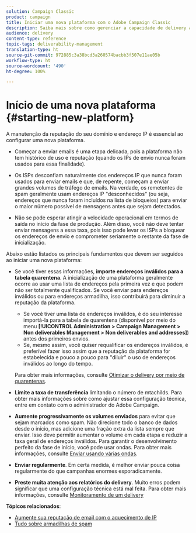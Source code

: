 ```yaml
---
solution: Campaign Classic
product: campaign
title: Iniciar uma nova plataforma com o Adobe Campaign Classic
description: Saiba mais sobre como gerenciar a capacidade de delivery ao iniciar uma nova plataforma com o Adobe Campaign Classic.
audience: delivery
content-type: reference
topic-tags: deliverability-management
translation-type: ht
source-git-commit: 972885c3a38bcd3a260574bacbb3f507e11ae05b
workflow-type: ht
source-wordcount: '490'
ht-degree: 100%

---
```



# Início de uma nova plataforma {#starting-new-platform}

A manutenção da reputação do seu domínio e endereço IP é essencial ao configurar uma nova plataforma.

* Começar a enviar emails é uma etapa delicada, pois a plataforma não tem histórico de uso e reputação (quando os IPs de envio nunca foram usados para essa finalidade).

* Os ISPs desconfiam naturalmente dos endereços IP que nunca foram usados para enviar emails e que, de repente, começam a enviar grandes volumes de tráfego de emails. Na verdade, os remetentes de spam geralmente usam endereços IP &quot;desconhecidos&quot; (ou seja, endereços que nunca foram incluídos na lista de bloqueios) para enviar o maior número possível de mensagens antes que sejam detectados.

* Não se pode esperar atingir a velocidade operacional em termos de saída no início da fase de produção. Além disso, você não deve tentar enviar mensagens a essa taxa, pois isso pode levar os ISPs a bloquear os endereços de envio e comprometer seriamente o restante da fase de inicialização.

Abaixo estão listados os principais fundamentos que devem ser seguidos ao iniciar uma nova plataforma:

* Se você tiver essas informações, **importe endereços inválidos para a tabela quarentena**.
A inicialização de uma plataforma geralmente ocorre ao usar uma lista de endereços pela primeira vez e que podem não ser totalmente qualificados. Se você enviar para endereços inválidos ou para endereços armadilha, isso contribuirá para diminuir a reputação da plataforma.

   * Se você tiver uma lista de endereços inválidos, é do seu interesse importá-la para a tabela de quarentena (disponível por meio do menu **[!UICONTROL Administration > Campaign Management > Non deliverables Management > Non deliverables and addresses]**) antes dos primeiros envios.
   * Se, mesmo assim, você quiser requalificar os endereços inválidos, é preferível fazer isso assim que a reputação da plataforma for estabelecida e pouco a pouco para &quot;diluir&quot; o uso de endereços inválidos ao longo do tempo.

   Para obter mais informações, consulte [Otimizar o delivery por meio de quarentenas](../../delivery/using/understanding-quarantine-management.md#optimizing-your-delivery-through-quarantines).
* **Limite a taxa de transferência** limitando o número de mtachilds. Para obter mais informações sobre como ajustar essa configuração técnica, entre em contato com o administrador do Adobe Campaign.
* **Aumente progressivamente os volumes enviados** para evitar que sejam marcados como spam. Não direcione todo o banco de dados desde o início, mas adicione uma fração extra da lista sempre que enviar. Isso deve permitir aumentar o volume em cada etapa e reduzir a taxa geral de endereços inválidos. Para garantir o desenvolvimento perfeito da fase de início, você pode usar ondas. Para obter mais informações, consulte [Enviar usando várias ondas](../../delivery/using/steps-sending-the-delivery.md#sending-using-multiple-waves).
* **Enviar regularmente**. Em certa medida, é melhor enviar pouca coisa regularmente do que campanhas enormes esporadicamente.
* **Preste muita atenção aos relatórios do delivery**. Muito erros podem significar que uma configuração técnica está mal feita. Para obter mais informações, consulte [Monitoramento de um delivery](../../delivery/using/monitoring-a-delivery.md)

**Tópicos relacionados**:
* [Aumente sua reputação de email com o aquecimento de IP](https://helpx.adobe.com/br/campaign/kb/increase-email-rep-ip-warming.html)
* [Tudo sobre armadilhas de spam](https://helpx.adobe.com/br/campaign/kb/spam-traps.html)